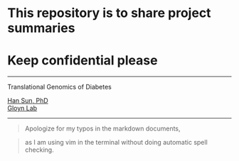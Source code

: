 # This repository is to share project summaries

# Keep confidential please 

----------

Translational Genomics of Diabetes

[Han Sun, PhD](https://profiles.stanford.edu/han-sun) \
[Gloyn Lab](https://med.stanford.edu/genomics-of-diabetes.html)

----------

> Apologize for my typos in the markdown documents,

> as I am using vim in the terminal without doing automatic spell checking.


